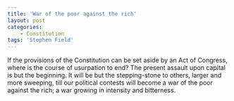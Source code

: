 ```yaml
---
title: 'War of the poor against the rich'
layout: post
categories:
    - Constitution
tags: 'Stephen Field'
---
```


If the provisions of the Constitution can be set aside by an Act of Congress, where is the course of usurpation to end? The present assault upon capital is but the beginning. It will be but the stepping-stone to others, larger and more sweeping, till our political contests will become a war of the poor against the rich; a war growing in intensity and bitterness.